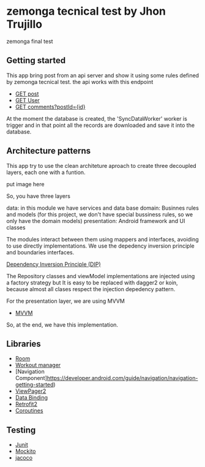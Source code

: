 # zemonga tecnical test by Jhon Trujillo
zemonga final test

## Getting started
This app bring post from an api server and show it using some rules defined by zemonga tecnical test.
the api works with this endpoint 

* [GET post](https://jsonplaceholder.typicode.com/posts) 
* [GET User](https://jsonplaceholder.typicode.com/users) 
* [GET comments?postId={id}](https://jsonplaceholder.typicode.com/comments?postId=1) 

At the moment the database is created, the 'SyncDataWorker' worker is trigger and in that point all the records are downloaded and 
save it into the database.

## Architecture patterns

This app try to use the clean architeture aproach to create three decoupled layers, each one with a funtion. 

put image here 

So, you have three layers

data: in this module we have services and data base
domain: Businnes rules and models (for this project, we don't have special bussiness rules, so we only have the domain models)
presentation: Android framework and UI classes

The modules interact between them using mappers and interfaces, avoiding to use directly implementations. We use the depedency inversion
principle and boundaries interfaces.

[Dependency Inversion Principle (DIP)](https://stackify.com/dependency-inversion-principle/)

The Repository classes and viewModel implementations are injected using a factory strategy but It is easy to be replaced
with dagger2 or koin, because almost all clases respect the injection depedency pattern.

For the presentation layer, we are using MVVM
* [MVVM](https://developer.android.com/topic/libraries/architecture/viewmodel)

So, at the end, we have this implementation.



## Libraries
* [Room](https://developer.android.com/jetpack/androidx/releases/room)
* [Workout manager](https://developer.android.com/topic/libraries/architecture/workmanager/advanced/coroutineworker)
* [Navigation Component]https://developer.android.com/guide/navigation/navigation-getting-started)
* [ViewPager2](https://developer.android.com/jetpack/androidx/releases/viewpager2) 
* [Data Binding](https://developer.android.com/topic/libraries/data-binding) 
* [Retrofit2](https://square.github.io/retrofit/)
* [Coroutines](https://developer.android.com/kotlin/coroutines)

## Testing
* [Junit](https://developer.android.com/training/testing/unit-testing/local-unit-tests)
* [Mockito](https://site.mockito.org/)
* [jacoco](https://www.eclemma.org/jacoco/)


